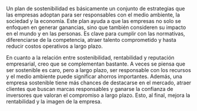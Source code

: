 Un plan de sostenibilidad es básicamente un conjunto de estrategias que las empresas adoptan para ser responsables con el medio ambiente, la sociedad y la economía. Este plan ayuda a que las empresas no solo se enfoquen en generar ganancias, sino que también consideren su impacto en el mundo y en las personas. Es clave para cumplir con las normativas, diferenciarse de la competencia, atraer talento comprometido y hasta reducir costos operativos a largo plazo.

En cuanto a la relación entre sostenibilidad, rentabilidad y reputación empresarial, creo que se complementan bastante. A veces se piensa que ser sostenible es caro, pero a largo plazo, ser responsable con los recursos y el medio ambiente puede significar ahorros importantes. Además, una empresa sostenible tiene más chances de destacarse en el mercado, atraer clientes que buscan marcas responsables y ganarse la confianza de inversores que valoran el compromiso a largo plazo. Esto, al final, mejora la rentabilidad y la imagen de la empresa.
